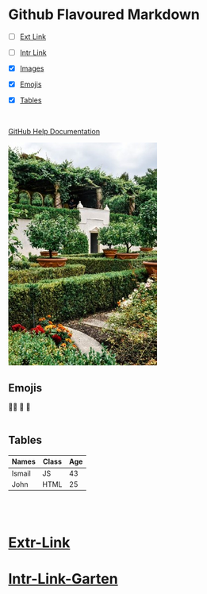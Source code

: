 # Github Flavoured Markdown

- [ ] [Ext Link](#Extr-Link)
- [ ] [Intr Link](#Intr-Link-Garten)
- [x] [Images](#Images-Image-Folder)
- [x] [Emojis](#Emojis)
- [x] [Tables](#Tables)


<br>



[GitHub Help Documentation](https://help.github.com/en)
<br>

![Backyard](/images/gartenResized.jpg)
<br>

## Emojis
🏃‍♂️  🙂  🚙 
<br>
<br>

## Tables

Names  |  Class |Age
-----  |-----   |-----
Ismail |JS      |43
John   |HTML    |25

<br>
<br>


# [Extr-Link](https://www.amazon.com)
# [Intr-Link-Garten](/images/garten.jpg)























